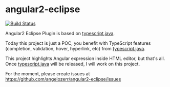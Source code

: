 # angular2-eclipse

[![Build Status](https://secure.travis-ci.org/angelozerr/angular2-eclipse.png)](http://travis-ci.org/angelozerr/angular2-eclipse)

Angular2 Eclipse Plugin is based on [typescript.java](https://github.com/angelozerr/typescript.java).

Today this project is just a POC, you benefit with TypeScript features (completion, validation, hover, hyperlink, etc) from [typescript.java](https://github.com/angelozerr/typescript.java).

This project highlights Angular expression inside HTML editor, but that's all. Once [typescript.java](https://github.com/angelozerr/typescript.java) will be released, I will work on this project.

For the moment, please create issues at https://github.com/angelozerr/angular2-eclipse/issues 
